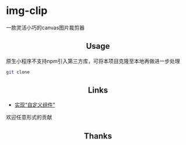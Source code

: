 <h1>img-clip</h1>
<p>一款灵活小巧的canvas图片裁剪器</p>
</div>

<h2 align="center"> Usage</h2>

原生小程序不支持npm引入第三方库，可将本项目克隆至本地再做进一步处理

```bash
git clone 
```

<h2 align="center">Links</h2>


- [实现“自定义组件”](https://github.com/we-plugin/we-cropper/wiki/%E5%9C%A8WePY%E4%B8%AD%E5%AE%9E%E7%8E%B0%E2%80%9C%E8%87%AA%E5%AE%9A%E4%B9%89%E8%A3%81%E5%89%AA%E7%BB%84%E4%BB%B6%E2%80%9D)


欢迎任意形式的贡献

<h2 align="center">Thanks</h2>
